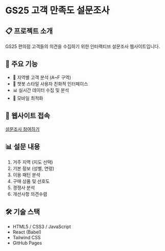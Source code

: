 # GS25 고객 만족도 설문조사

## 📋 프로젝트 소개
GS25 편의점 고객들의 의견을 수집하기 위한 인터랙티브 설문조사 웹사이트입니다.

## 🌟 주요 기능
- 📍 지역별 고객 분석 (A~F 구역)
- 💬 챗봇 스타일 사용자 친화적 인터페이스  
- 📊 실시간 데이터 수집 및 분석
- 📱 모바일 최적화

## 🔗 웹사이트 접속
[설문조사 참여하기](https://사용자명.github.io/gs25-customer-survey)

## 📊 설문 내용
1. 거주 지역 (지도 선택)
2. 기본 정보 (성별, 연령)
3. 이용 패턴 분석
4. 구매 상품 및 선호도
5. 경쟁사 분석
6. 개선사항 의견수렴

## 🛠️ 기술 스택
- HTML5 / CSS3 / JavaScript
- React (Babel)
- Tailwind CSS
- GitHub Pages
